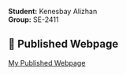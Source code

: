 **Student:** Kenesbay Alizhan  
**Group:** SE-2411  

## 🔗 Published Webpage
[My Published Webpage](https://alizhankenesbay.github.io/AITU-Assignment-1-HTML-Basics-/)
